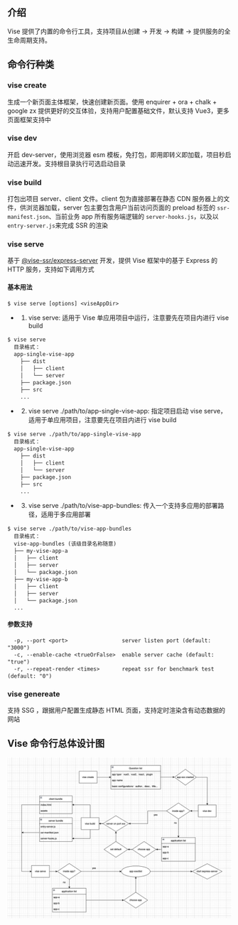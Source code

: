 ## 介绍
Vise 提供了内置的命令行工具，支持项目从创建 → 开发 → 构建 → 提供服务的全生命周期支持。

## 命令行种类

### vise create
生成一个新页面主体框架，快速创建新页面。使用 enquirer + ora + chalk + google zx 提供更好的交互体验，支持用户配置基础文件，默认支持 Vue3，更多页面框架支持中

### vise dev
开启 dev-server，使用浏览器 esm 模板，免打包，即用即转义即加载，项目秒启动迅速开发。支持根目录执行可选启动目录

### vise build
打包出项目 server、client 文件。client 包为直接部署在静态 CDN 服务器上的文件，供浏览器加载，server 包主要包含用户当前访问页面的 preload 标签的 `ssr-manifest.json`、当前业务 app 所有服务端逻辑的 `server-hooks.js`，以及以 `entry-server.js`来完成 SSR 的渲染

### vise serve
基于 [@vise-ssr/express-server](https://www.npmjs.com/package/@vise-ssr/express-server) 开发，提供 Vise 框架中的基于 Express 的 HTTP 服务，支持如下调用方式
#### 基本用法
```shell
$ vise serve [options] <viseAppDir>
```
- 1. vise serve: 适用于 Vise 单应用项目中运行，注意要先在项目内进行 vise build
```shell
$ vise serve 
  目录格式：
  app-single-vise-app
    ├── dist
    │   ├── client
    │   └── server
    ├── package.json
    ├── src
    ...
  ```
- 2. vise serve ./path/to/app-single-vise-app: 指定项目启动 vise serve，适用于单应用项目，注意要先在项目内进行 vise build
```shell
$ vise serve ./path/to/app-single-vise-app
  目录格式：
  app-single-vise-app
    ├── dist
    │   ├── client
    │   └── server
    ├── package.json
    ├── src
    ...
```
- 3. vise serve ./path/to/vise-app-bundles: 传入一个支持多应用的部署路径，适用于多应用部署
```shell
$ vise serve ./path/to/vise-app-bundles
  目录格式：
  vise-app-bundles (该级目录名称随意)
  ├── my-vise-app-a
  │   ├── client
  │   ├── server
  │   └── package.json
  ├── my-vise-app-b
  │   ├── client
  │   ├── server
  │   └── package.json
  ...
```

#### 参数支持
```shell
  -p, --port <port>                 server listen port (default: "3000")
  -c, --enable-cache <trueOrFalse>  enable server cache (default: "true")
  -r, --repeat-render <times>       repeat ssr for benchmark test (default: "0")
```



### vise genereate
支持 SSG ，跟据用户配置生成静态 HTML 页面，支持定时渲染含有动态数据的网站

## Vise 命令行总体设计图
![Vise SSR framework 整体设计](./images/command-line.png)

